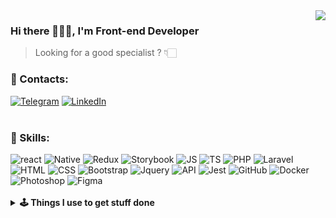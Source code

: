 <picture>
  <source media="(prefers-color-scheme: dark)" srcset="https://github-readme-stats.vercel.app/api?username=penteleichuk&count_private=true&show_icons=true&theme=github_dark_dimmed&hide_border=true" />
  <source media="(prefers-color-scheme: light)" srcset="https://github-readme-stats.vercel.app/api?username=penteleichuk&count_private=true&show_icons=true&theme=swift&hide_border=true" />
<img align="right" src="https://github-readme-stats.vercel.app/api?username=penteleichuk&count_private=true&show_icons=true&theme=swift&hide_border=true" />
</picture>

### Hi there 🙋🏻‍♂️, I'm Front-end Developer

> Looking for a good specialist ? 👇🏻

### 📡 Contacts:
[![Telegram](https://img.shields.io/badge/-telegram-4D89D7?style=for-the-badge&logo=telegram&amp;logoColor=FFFFFF)](https://t.me/vasyok28)
[![LinkedIn](https://img.shields.io/badge/-linkedin-4D89D7?style=for-the-badge&logo=linkedin)](https://www.linkedin.com/in/penteleichuk/)
<br>
<br>
### 🔨 Skills: 
<div align="left">
<picture>
  <source media="(prefers-color-scheme: dark)" srcset="https://img.shields.io/badge/-react-24292F?style=for-the-badge&amp;logo=react&amp;logoColor=4D89D7" />
  <source media="(prefers-color-scheme: light)" srcset="https://img.shields.io/badge/-react-F7F7F7?style=for-the-badge&amp;logo=react&amp;logoColor=F05237" />
  <img alt="react" src="https://img.shields.io/badge/-react-F7F7F7?style=for-the-badge&amp;logo=react&amp;logoColor=F05237" />
</picture>
<picture>
  <source media="(prefers-color-scheme: dark)" srcset="https://img.shields.io/badge/-native-24292F?style=for-the-badge&amp;logo=react&amp;logoColor=4D89D7" />
  <source media="(prefers-color-scheme: light)" srcset="https://img.shields.io/badge/-native-F7F7F7?style=for-the-badge&amp;logo=react&amp;logoColor=F05237" />
  <img alt="Native" src="https://img.shields.io/badge/-native-F7F7F7?style=for-the-badge&amp;logo=react&amp;logoColor=F05237" />
</picture>
<picture>
  <source media="(prefers-color-scheme: dark)" srcset="https://img.shields.io/badge/-redux-24292F?style=for-the-badge&amp;logo=redux&amp;logoColor=4D89D7" />
  <source media="(prefers-color-scheme: light)" srcset="https://img.shields.io/badge/-redux-F7F7F7?style=for-the-badge&amp;logo=redux&amp;logoColor=F05237" />
  <img alt="Redux" src="https://img.shields.io/badge/-redux-F7F7F7?style=for-the-badge&amp;logo=redux&amp;logoColor=F05237" />
</picture>
<picture>
  <source media="(prefers-color-scheme: dark)" srcset="https://img.shields.io/badge/-Storybook-24292F?style=for-the-badge&amp;logo=Storybook&amp;logoColor=4D89D7" />
  <source media="(prefers-color-scheme: light)" srcset="https://img.shields.io/badge/-Storybook-F7F7F7?style=for-the-badge&amp;logo=Storybook&amp;logoColor=F05237" />
  <img alt="Storybook" src="https://img.shields.io/badge/-Storybook-F7F7F7?style=for-the-badge&amp;logo=Storybook&amp;logoColor=F05237" />
</picture>
<picture>
  <source media="(prefers-color-scheme: dark)" srcset="https://img.shields.io/badge/-javascript-24292F?style=for-the-badge&amp;logo=javascript&amp;logoColor=4D89D7" />
  <source media="(prefers-color-scheme: light)" srcset="https://img.shields.io/badge/-javascript-F7F7F7?style=for-the-badge&amp;logo=javascript&amp;logoColor=F05237" />
  <img alt="JS" src="https://img.shields.io/badge/-javascript-F7F7F7?style=for-the-badge&amp;logo=javascript&amp;logoColor=F05237" />
</picture>
<picture>
  <source media="(prefers-color-scheme: dark)" srcset="https://img.shields.io/badge/-typescript-24292F?style=for-the-badge&amp;logo=typescript&amp;logoColor=4D89D7" />
  <source media="(prefers-color-scheme: light)" srcset="https://img.shields.io/badge/-typescript-F7F7F7?style=for-the-badge&amp;logo=typescript&amp;logoColor=F05237" />
  <img alt="TS" src="https://img.shields.io/badge/-typescript-F7F7F7?style=for-the-badge&amp;logo=typescript&amp;logoColor=F05237" />
</picture>
<picture>
  <source media="(prefers-color-scheme: dark)" srcset="https://img.shields.io/badge/-PHP-24292F?style=for-the-badge&amp;logo=php&amp;logoColor=4D89D7" />
  <source media="(prefers-color-scheme: light)" srcset="https://img.shields.io/badge/-PHP-F7F7F7?style=for-the-badge&amp;logo=php&amp;logoColor=F05237" />
  <img alt="PHP" src="https://img.shields.io/badge/-PHP-F7F7F7?style=for-the-badge&amp;logo=php&amp;logoColor=F05237" />
</picture>
<picture>
  <source media="(prefers-color-scheme: dark)" srcset="https://img.shields.io/badge/-laravel-24292F?style=for-the-badge&amp;logo=laravel&amp;logoColor=4D89D7" />
  <source media="(prefers-color-scheme: light)" srcset="https://img.shields.io/badge/-laravel-F7F7F7?style=for-the-badge&amp;logo=laravel&amp;logoColor=F05237" />
  <img alt="Laravel" src="https://img.shields.io/badge/-laravel-F7F7F7?style=for-the-badge&amp;logo=laravel&amp;logoColor=F05237" />
</picture>
<picture>
  <source media="(prefers-color-scheme: dark)" srcset="https://img.shields.io/badge/-html5-24292F?style=for-the-badge&amp;logo=html5&amp;logoColor=4D89D7" />
  <source media="(prefers-color-scheme: light)" srcset="https://img.shields.io/badge/-html5-F7F7F7?style=for-the-badge&amp;logo=html5&amp;logoColor=F05237" />
  <img alt="HTML" src="https://img.shields.io/badge/-html5-F7F7F7?style=for-the-badge&amp;logo=html5&amp;logoColor=F05237" />
</picture>
<picture>
  <source media="(prefers-color-scheme: dark)" srcset="https://img.shields.io/badge/-css3_/_scss_/_sass_/_BEM-24292F?style=for-the-badge&amp;logo=css3&amp;logoColor=4D89D7" />
  <source media="(prefers-color-scheme: light)" srcset="https://img.shields.io/badge/-css3_/_scss_/_sass_/_BEM-F7F7F7?style=for-the-badge&amp;logo=css3&amp;logoColor=F05237" />
  <img alt="CSS" src="https://img.shields.io/badge/-css3_/_scss_/_sass_/_BEM-F7F7F7?style=for-the-badge&amp;logo=css3&amp;logoColor=F05237" />
</picture>
<picture>
  <source media="(prefers-color-scheme: dark)" srcset="https://img.shields.io/badge/-bootstrap&nbsp;/&nbsp;material_ui-24292F?style=for-the-badge&amp;logo=bootstrap&amp;logoColor=4D89D7" />
  <source media="(prefers-color-scheme: light)" srcset="https://img.shields.io/badge/-bootstrap&nbsp;/&nbsp;material_ui-F7F7F7?style=for-the-badge&amp;logo=bootstrap&amp;logoColor=F05237" />
  <img alt="Bootstrap" src="https://img.shields.io/badge/-bootstrap&nbsp;/&nbsp;material_ui-F7F7F7?style=for-the-badge&amp;logo=bootstrap&amp;logoColor=F05237" />
</picture>
<picture>
  <source media="(prefers-color-scheme: dark)" srcset="https://img.shields.io/badge/-jquery-24292F?style=for-the-badge&amp;logo=jquery&amp;logoColor=4D89D7" />
  <source media="(prefers-color-scheme: light)" srcset="https://img.shields.io/badge/-jquery-F7F7F7?style=for-the-badge&amp;logo=jquery&amp;logoColor=F05237" />
  <img alt="Jquery" src="https://img.shields.io/badge/-jquery-F7F7F7?style=for-the-badge&amp;logo=jquery&amp;logoColor=F05237" />
</picture>
<picture>
  <source media="(prefers-color-scheme: dark)" srcset="https://img.shields.io/badge/-rest_api-24292F?style=for-the-badge&amp;logo=fastapi&amp;logoColor=4D89D7" />
  <source media="(prefers-color-scheme: light)" srcset="https://img.shields.io/badge/-rest_api-F7F7F7?style=for-the-badge&amp;logo=fastapi&amp;logoColor=F05237" />
  <img alt="API" src="https://img.shields.io/badge/-rest_api-F7F7F7?style=for-the-badge&amp;logo=fastapi&amp;logoColor=F05237" />
</picture>
<picture>
  <source media="(prefers-color-scheme: dark)" srcset="https://img.shields.io/badge/-jest&nbsp;/&nbsp;Unit&nbsp;Test-24292F?style=for-the-badge&amp;logoColor=4D89D7" />
  <source media="(prefers-color-scheme: light)" srcset="https://img.shields.io/badge/-jest&nbsp;/&nbsp;Unit&nbsp;Test-F7F7F7?style=for-the-badge&amp;logoColor=F05237" />
  <img alt="Jest" src="https://img.shields.io/badge/-jest&nbsp;/&nbsp;Unit&nbsp;Test-F7F7F7?style=for-the-badge&amp;logoColor=F05237" />
</picture>
<picture>
  <source media="(prefers-color-scheme: dark)" srcset="https://img.shields.io/badge/-git&nbsp;/&nbsp;github-24292F?style=for-the-badge&amp;logo=github&amp;logoColor=4D89D7" />
  <source media="(prefers-color-scheme: light)" srcset="https://img.shields.io/badge/-git&nbsp;/&nbsp;github-F7F7F7?style=for-the-badge&amp;logo=github&amp;logoColor=F05237" />
  <img alt="GitHub" src="https://img.shields.io/badge/-git&nbsp;/&nbsp;github-F7F7F7?style=for-the-badge&amp;logo=github&amp;logoColor=F05237" />
</picture>
<picture>
  <source media="(prefers-color-scheme: dark)" srcset="https://img.shields.io/badge/-docker-24292F?style=for-the-badge&amp;logo=docker&amp;logoColor=4D89D7" />
  <source media="(prefers-color-scheme: light)" srcset="https://img.shields.io/badge/-docker-F7F7F7?style=for-the-badge&amp;logo=docker&amp;logoColor=F05237" />
  <img alt="Docker" src="https://img.shields.io/badge/-docker-F7F7F7?style=for-the-badge&amp;logo=docker&amp;logoColor=F05237" />
</picture>
<picture>
  <source media="(prefers-color-scheme: dark)" srcset="https://img.shields.io/badge/-photoshop-24292F?style=for-the-badge&amp;logo=adobe-photoshop&amp;logoColor=4D89D7" />
  <source media="(prefers-color-scheme: light)" srcset="https://img.shields.io/badge/-photoshop-F7F7F7?style=for-the-badge&amp;logo=adobe-photoshop&amp;logoColor=F05237" />
  <img alt="Photoshop" src="https://img.shields.io/badge/-photoshop-F7F7F7?style=for-the-badge&amp;logo=adobe-photoshop&amp;logoColor=F05237" />
</picture>
<picture>
  <source media="(prefers-color-scheme: dark)" srcset="https://img.shields.io/badge/-figma-24292F?style=for-the-badge&amp;logo=figma&amp;logoColor=4D89D7" />
  <source media="(prefers-color-scheme: light)" srcset="https://img.shields.io/badge/-figma-F7F7F7?style=for-the-badge&amp;logo=figma&amp;logoColor=F05237" />
  <img alt="Figma" src="https://img.shields.io/badge/-figma-F7F7F7?style=for-the-badge&amp;logo=figma&amp;logoColor=F05237" />
</picture>
</div>
<br />
<details>	
  <br />
  <summary><b>🕹️ Things I use to get stuff done</b></summary>
  	<ul>
  	  <li><b>OS:</b> macOS Sonoma 14.4.1</li>
	    <li><b>Laptop: </b> MacBook Pro M1</li>
  	  <li><b>Browser: </b> Firefox Web Browser</li>
	    <li><b>Terminal: </b> iTerm</li>
	    <li><b>Code Editor:</b> VSCode - The best editor out there.</li>
	    <li><b>To Stay Updated:</b> Dev.to, Linkedin and Twitter.</li>
	</ul>	
</details>




